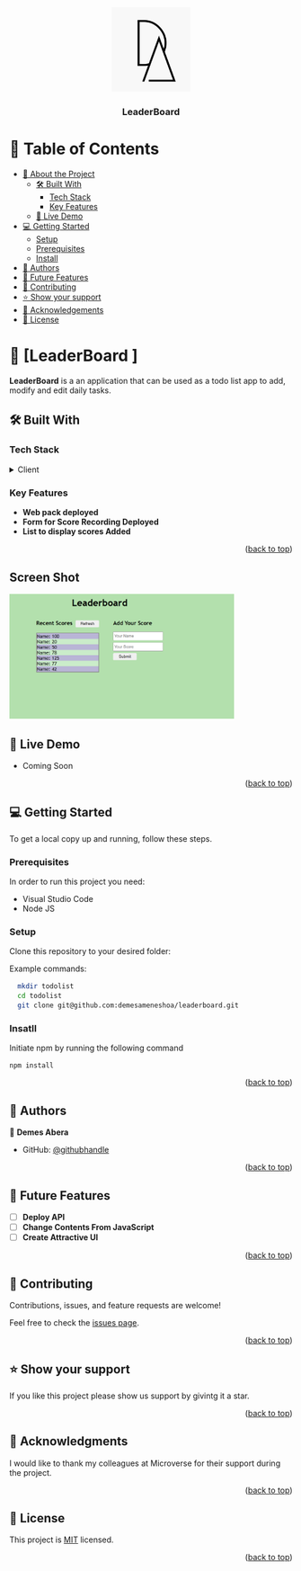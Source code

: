 <a name="readme-top"></a>

<div align="center">
<img src="./src/images//mylogo.png" alt="logo" width="140"  height="auto" />
  <h3><b>LeaderBoard </b></h3>

</div>

<!-- TABLE OF CONTENTS -->

# 📗 Table of Contents

- [📖 About the Project](#about-project)
  - [🛠 Built With](#built-with)
    - [Tech Stack](#tech-stack)
    - [Key Features](#key-features)
  - [🚀 Live Demo](#live-demo)
- [💻 Getting Started](#getting-started)
  - [Setup](#setup)
  - [Prerequisites](#prerequisites)
  - [Install](#install)
- [👥 Authors](#authors)
- [🔭 Future Features](#future-features)
- [🤝 Contributing](#contributing)
- [⭐️ Show your support](#support)
- [🙏 Acknowledgements](#acknowledgements)
- [📝 License](#license)

<!-- PROJECT DESCRIPTION -->

# 📖 [LeaderBoard ] <a name="about-project"></a>

**LeaderBoard** is a an application that can be used as a todo list app to add, modify and edit daily tasks.

## 🛠 Built With <a name="built-with"></a>

### Tech Stack <a name="tech-stack"></a>

<details>
  <summary>Client</summary>
  <ul>
    <li>HTML</a></li>
    <li>CSS</a></li>
    <li>JS</a></li>
    <li>Webpack</a></li>
  </ul>
</details>

<!-- Features -->

### Key Features <a name="key-features"></a>

- **Web pack deployed**
- **Form for Score Recording Deployed**
- **List to display scores Added**

<p align="right">(<a href="#readme-top">back to top</a>)</p>

<!-- Screen Shot -->

## Screen Shot <a name="screen-shot"></a>

<img src="./src/images/screenshot.png" alt="screenshot" width="400"  height="auto" />

<!-- LIVE DEMO -->

## 🚀 Live Demo <a name="live-demo"></a>

- <a href="#"></a> Coming Soon

<p align="right">(<a href="#readme-top">back to top</a>)</p>

<!-- GETTING STARTED -->

## 💻 Getting Started <a name="getting-started"></a>

To get a local copy up and running, follow these steps.

### Prerequisites <a name="prerequisites">

In order to run this project you need:

- Visual Studio Code
- Node JS

### Setup <a name="setup">

Clone this repository to your desired folder:

Example commands:

```sh
  mkdir todolist
  cd todolist
  git clone git@github.com:demesameneshoa/leaderboard.git
```

### Insatll <a name="install">

Initiate npm by running the following command

```
npm install
```

<p align="right">(<a href="#readme-top">back to top</a>)</p>

<!-- AUTHORS -->

## 👥 Authors <a name="authors"></a>

👤 **Demes Abera**

- GitHub: [@githubhandle](https://github.com/demesameneshoa)

<p align="right">(<a href="#readme-top">back to top</a>)</p>

<!-- FUTURE FEATURES -->

## 🔭 Future Features <a name="future-features"></a>

- [ ] **Deploy API**
- [ ] **Change Contents From JavaScript**
- [ ] **Create Attractive UI**

<p align="right">(<a href="#readme-top">back to top</a>)</p>

<!-- CONTRIBUTING -->

## 🤝 Contributing <a name="contributing"></a>

Contributions, issues, and feature requests are welcome!

Feel free to check the [issues page](../../issues/).

<p align="right">(<a href="#readme-top">back to top</a>)</p>

<!-- SUPPORT -->

## ⭐️ Show your support <a name="support"></a>

If you like this project please show us support by givintg it a star.

<p align="right">(<a href="#readme-top">back to top</a>)</p>

<!-- ACKNOWLEDGEMENTS -->

## 🙏 Acknowledgments <a name="acknowledgements"></a>

I would like to thank my colleagues at Microverse for their support during the project.

<p align="right">(<a href="#readme-top">back to top</a>)</p>

<!-- LICENSE -->

## 📝 License <a name="license"></a>

This project is [MIT](./MIT.md) licensed.

<p align="right">(<a href="#readme-top">back to top</a>)</p>
